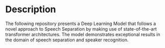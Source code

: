 # Description

The following repository presents a Deep Learning Model that follows a novel approach to Speech Separation by making use of state-of-the-art transformer architectures. The model demonstrates exceptional results in the domain of speech separation and speaker recognition.
